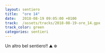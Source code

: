 ```yaml
---
layout: sentiero
title:  "ore 14"
date:   2018-08-19 09:05:00 +0100
track:  /assets/tracks/2018-08-19-ore_14.gpx
track_color: green
categories: sentieri
---
```


Un altro bel sentiero!! :mountain: :snowflake: